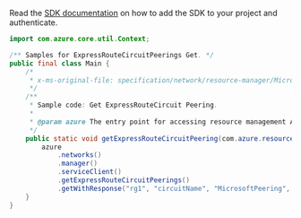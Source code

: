 Read the [SDK documentation](https://github.com/Azure/azure-sdk-for-java/blob/azure-resourcemanager_2.11.0/sdk/resourcemanager/azure-resourcemanager/README.md) on how to add the SDK to your project and authenticate.

```java
import com.azure.core.util.Context;

/** Samples for ExpressRouteCircuitPeerings Get. */
public final class Main {
    /*
     * x-ms-original-file: specification/network/resource-manager/Microsoft.Network/stable/2021-05-01/examples/ExpressRouteCircuitPeeringGet.json
     */
    /**
     * Sample code: Get ExpressRouteCircuit Peering.
     *
     * @param azure The entry point for accessing resource management APIs in Azure.
     */
    public static void getExpressRouteCircuitPeering(com.azure.resourcemanager.AzureResourceManager azure) {
        azure
            .networks()
            .manager()
            .serviceClient()
            .getExpressRouteCircuitPeerings()
            .getWithResponse("rg1", "circuitName", "MicrosoftPeering", Context.NONE);
    }
}
```
